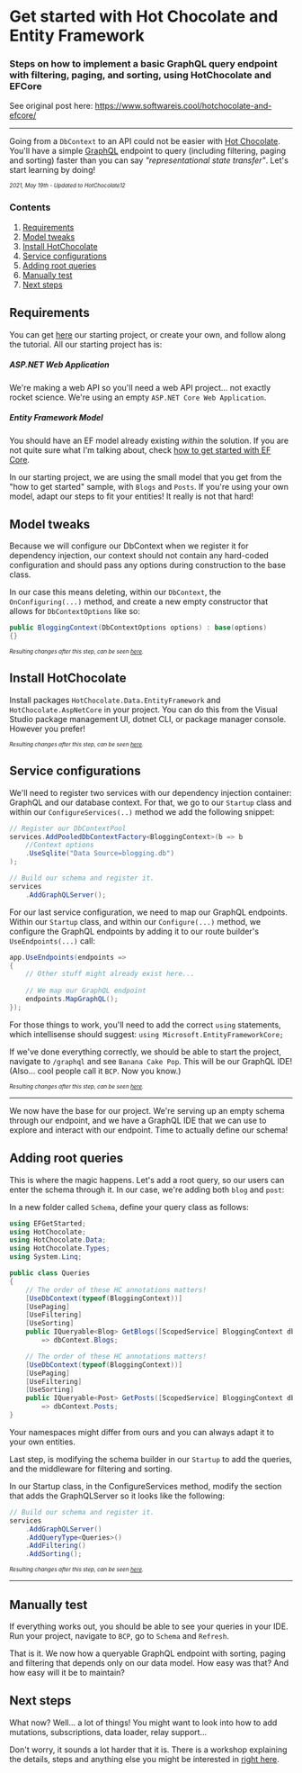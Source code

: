 # Get started with Hot Chocolate and Entity Framework
### Steps on how to implement a basic GraphQL query endpoint with filtering, paging, and sorting, using HotChocolate and EFCore

See original post here: https://www.softwareis.cool/hotchocolate-and-efcore/

- - - - - 
Going from a `DbContext` to an API could not be easier with [Hot Chocolate](https://github.com/ChilliCream/hotchocolate). You'll have a simple [GraphQL](https://graphql.org/) endpoint to query (including filtering, paging and sorting) faster than you can say *"representational state transfer"*. Let's start learning by doing!

<sub><sup>*2021, May 19th - Updated to HotChocolate12*</sup></sub>

### Contents
1. [Requirements](#requirements)
2. [Model tweaks](#model-tweaks)
3. [Install HotChocolate](#install-hotchocolate)
4. [Service configurations](#service-configurations)
5. [Adding root queries](#adding-root-queries)
6. [Manually test](#manually-test)
7. [Next steps](#next-steps)

## Requirements
You can get [here](https://github.com/IOrlandoni/getting-started-hc-ef) our starting project, or create your own, and follow along the tutorial. All our starting project has is:

##### ASP.NET Web Application
We're making a web API so you'll need a web API project... not exactly rocket science. We're using an empty `ASP.NET Core Web Application`.

##### Entity Framework Model
You should have an EF model already existing *within* the solution. If you are not quite sure what I'm talking about, check [how to get started with EF Core](https://docs.microsoft.com/en-us/ef/core/get-started/overview/first-app?tabs=netcore-cli).

In our starting project, we are using the small model that you get from the "how to get started" sample, with `Blogs` and `Posts`. If you're using your own model, adapt our steps to fit your entities! It really is not that hard!

## Model tweaks
Because we will configure our DbContext when we register it for dependency injection, our context should not contain any hard-coded configuration and should pass any options during construction to the base class.

In our case this means deleting, within our `DbContext`, the `OnConfiguring(...)` method, and create a new empty constructor that allows for `DbContextOptions` like so:

```csharp
public BloggingContext(DbContextOptions options) : base(options)
{}
```

<sub><sup>*Resulting changes after this step, can be seen [here](https://github.com/IOrlandoni/getting-started-hc-ef/compare/steps%2F1-model-tweaks#toc).*</sup></sub>
## Install HotChocolate
Install packages `HotChocolate.Data.EntityFramework` and `HotChocolate.AspNetCore` in your project. You can do this from the Visual Studio package management UI, dotnet CLI, or package manager console. However you prefer!

<sub><sup>*Resulting changes after this step, can be seen [here](https://github.com/IOrlandoni/getting-started-hc-ef/compare/steps%2F1-model-tweaks...steps%2F2-installing-hotchocolate#toc).*</sup></sub>
## Service configurations

We'll need to register two services with our dependency injection container: GraphQL and our database context. For that, we go to our `Startup` class and within our `ConfigureServices(..)` method we add the following snippet:
```csharp
// Register our DbContextPool
services.AddPooledDbContextFactory<BloggingContext>(b => b
    //Context options
    .UseSqlite("Data Source=blogging.db")
);

// Build our schema and register it.
services
    .AddGraphQLServer();
```

For our last service configuration, we need to map our GraphQL endpoints.
Within our `Startup` class, and within our `Configure(...)` method, we configure the GraphQL endpoints by adding it to our route builder's `UseEndpoints(...)` call:
```csharp
app.UseEndpoints(endpoints =>
{
    // Other stuff might already exist here...
   
    // We map our GraphQL endpoint
    endpoints.MapGraphQL();
});
```

For those things to work, you'll need to add the correct `using` statements, which intellisense should suggest: `using Microsoft.EntityFrameworkCore;`

If we've done everything correctly, we should be able to start the project, navigate to `/graphql` and see `Banana Cake Pop`. This will be our GraphQL IDE!
(Also... cool people call it `BCP`. Now you know.)

<sub><sup>*Resulting changes after this step, can be seen [here](https://github.com/IOrlandoni/getting-started-hc-ef/compare/steps/2-installing-hotchocolate...steps/3-service-configurations#toc).*</sup></sub>

---

We now have the base for our project. We're serving up an empty schema through our endpoint, and we have a GraphQL IDE that we can use to explore and interact with our endpoint. Time to actually define our schema!

## Adding root queries

This is where the magic happens. Let's add a root query, so our users can enter the schema through it. In our case, we're adding both `blog` and `post`:

In a new folder called `Schema`, define your query class as follows:

```csharp
using EFGetStarted;
using HotChocolate;
using HotChocolate.Data;
using HotChocolate.Types;
using System.Linq;

public class Queries
{
    // The order of these HC annotations matters!
    [UseDbContext(typeof(BloggingContext))]
    [UsePaging]
    [UseFiltering]
    [UseSorting]
    public IQueryable<Blog> GetBlogs([ScopedService] BloggingContext dbContext)
        => dbContext.Blogs;

    // The order of these HC annotations matters!
    [UseDbContext(typeof(BloggingContext))]
    [UsePaging]
    [UseFiltering]
    [UseSorting]
    public IQueryable<Post> GetPosts([ScopedService] BloggingContext dbContext)
        => dbContext.Posts;
}
```

Your namespaces might differ from ours and you can always adapt it to your own entities.

Last step, is modifying the schema builder in our `Startup` to add the queries, and the middleware for filtering and sorting.

In our Startup class, in the ConfigureServices method, modify the section that adds the GraphQLServer so it looks like the following:
```csharp
// Build our schema and register it.
services
    .AddGraphQLServer()
    .AddQueryType<Queries>()
    .AddFiltering()
    .AddSorting();
```

<sub><sup>*Resulting changes after this step, can be seen [here](https://github.com/IOrlandoni/getting-started-hc-ef/compare/steps%2F3-service-configurations...steps%2F4-adding-queries#toc).*</sup></sub>

---

## Manually test
If everything works out, you should be able to see your queries in your IDE. 
Run your project, navigate to `BCP`, go to `Schema` and `Refresh`.

That is it. We now how a queryable GraphQL endpoint with sorting, paging and filtering that depends only on our data model. How easy was that? And how easy will it be to maintain?

## Next steps
What now? Well... a lot of things! You might want to look into how to add mutations, subscriptions, data loader, relay support...

Don't worry, it sounds a lot harder that it is. There is a workshop explaining the details, steps and anything else you might be interested in [right here](https://github.com/ChilliCream/graphql-workshop/).
